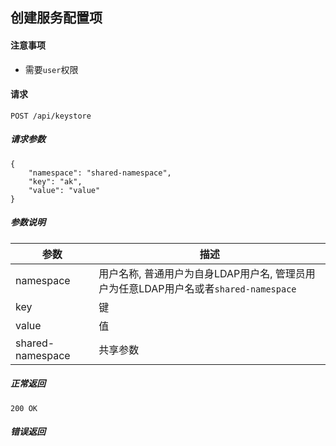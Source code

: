 ## 创建服务配置项

#### 注意事项

- 需要`user`权限

#### 请求

```
POST /api/keystore
```

##### 请求参数

```
{
    "namespace": "shared-namespace",
    "key": "ak",
    "value": "value"
}
```

##### 参数说明

|参数|描述|
|---|---|
|namespace|用户名称, 普通用户为自身LDAP用户名, 管理员用户为任意LDAP用户名或者`shared-namespace`|
|key|键|
|value|值|
|shared-namespace|共享参数|

##### 正常返回

```
200 OK
```

##### 错误返回
